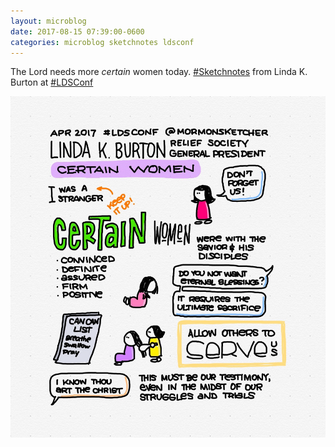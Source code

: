 ```yaml
---
layout: microblog
date: 2017-08-15 07:39:00-0600
categories: microblog sketchnotes ldsconf
---
```

The Lord needs more _certain_ women today. [#Sketchnotes](/categories/sketchnotes) from Linda K. Burton at [#LDSConf](/categories/ldsconf)

![Linda Burton LDS Conference Sketchnote](/images/microblog/201708150739.jpg)

